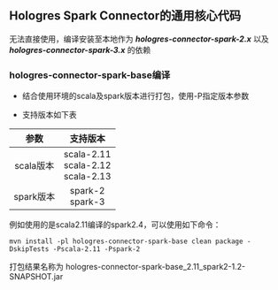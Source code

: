 
## Hologres Spark Connector的通用核心代码

无法直接使用，编译安装至本地作为 ***hologres-connector-spark-2.x*** 以及 ***hologres-connector-spark-3.x*** 的依赖

### hologres-connector-spark-base编译
  
- 结合使用环境的scala及spark版本进行打包，使用-P指定版本参数

- 支持版本如下表

|参数|支持版本|
|:---:|:---:|
|scala版本|scala-2.11 <br> scala-2.12 <br> scala-2.13|
|spark版本|spark-2 <br> spark-3|

例如使用的是scala2.11编译的spark2.4，可以使用如下命令：

```
mvn install -pl hologres-connector-spark-base clean package -DskipTests -Pscala-2.11 -Pspark-2
```
打包结果名称为 hologres-connector-spark-base_2.11_spark2-1.2-SNAPSHOT.jar
